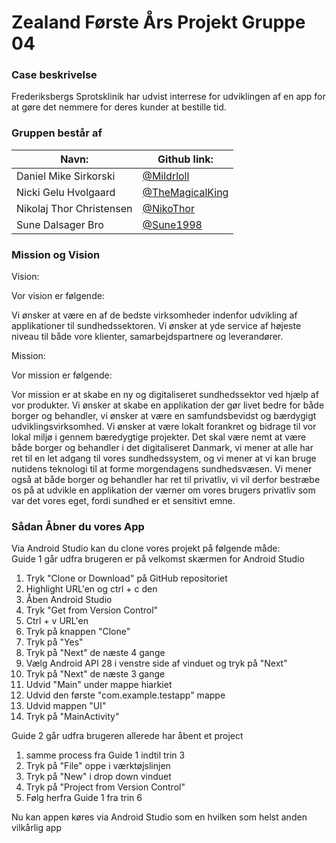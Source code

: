 # Zealand Første Års Projekt Gruppe 04

### Case beskrivelse
Frederiksbergs Sprotsklinik har udvist interrese for udviklingen af en app for at gøre det nemmere for deres kunder at bestille tid.

### Gruppen består af
<table>
<thead>
<tr>
<th>Navn:</th>
<th>Github link:
</br></th>
</tr>
</thead>
<tbody>
<tr>
<td>Daniel Mike Sirkorski</td>
<td><a href="https://github.com/Mildrloll">@Mildrloll</a></td>
</tr>
 <tr>
<td>Nicki Gelu Hvolgaard</td>
<td><a href="https://github.com/TheMagicalKing">@TheMagicalKing</a></td>
</tr>
  <tr>
<td>Nikolaj Thor Christensen</td>
<td><a href="https://github.com/NikoThor">@NikoThor</a></td>
</tr>
  <tr>
<td>Sune Dalsager Bro  </td>
<td><a href="https://github.com/Sune1998">@Sune1998</a></td>
</tr>
</tbody>
</table>

### Mission og Vision
Vision:

Vor vision er følgende:

Vi ønsker at være en af de bedste virksomheder indenfor udvikling af applikationer til sundhedssektoren. Vi ønsker at yde service af højeste niveau til både vore klienter, samarbejdspartnere og leverandører.  

Mission:

Vor mission er følgende:

Vor mission er at skabe en ny og digitaliseret sundhedssektor ved hjælp af vor produkter. Vi ønsker at skabe en applikation der gør livet bedre for både borger og behandler, vi ønsker at være en samfundsbevidst og bærdygigt udviklingsvirksomhed. Vi ønsker at være lokalt forankret og bidrage til vor lokal miljø i gennem bæredygtige projekter. 
Det skal være nemt at være både borger og behandler i det digitaliseret Danmark, vi mener at alle har ret til en let adgang til vores sundhedssystem, og vi mener at vi kan bruge nutidens teknologi til at forme morgendagens sundhedsvæsen. Vi mener også at både borger og behandler har ret til privatliv, vi vil derfor bestræbe os på at udvikle en applikation der værner om vores brugers privatliv som var det vores eget, fordi sundhed er et sensitivt emne.

### Sådan Åbner du vores App

Via Android Studio kan du clone vores projekt på følgende måde:<br>
Guide 1 går udfra brugeren er på velkomst skærmen for Android Studio

1. Tryk "Clone or Download" på GitHub repositoriet
2. Highlight URL'en og ctrl + c den
3. Åben Android Studio
4. Tryk "Get from Version Control"
5. Ctrl + v URL'en
6. Tryk på knappen "Clone"
7. Tryk på "Yes"
8. Tryk på "Next" de næste 4 gange
9. Vælg Android API 28 i venstre side af vinduet og tryk på "Next"
10. Tryk på "Next" de næste 3 gange
11. Udvid "Main" under mappe hiarkiet
12. Udvid den første "com.example.testapp" mappe
13. Udvid mappen "UI"
14. Tryk på "MainActivity"

Guide 2 går udfra brugeren allerede har åbent et project

1. samme process fra Guide 1 indtil trin 3
2. Tryk på "File" oppe i værktøjslinjen
3. Tryk på "New" i drop down vinduet
4. Tryk på "Project from Version Control"
5. Følg herfra Guide 1 fra trin 6

Nu kan appen køres via Android Studio som en hvilken som helst anden vilkårlig app


